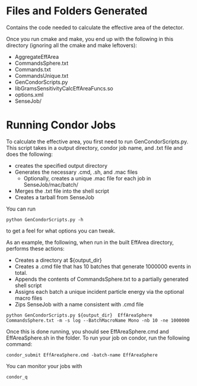 # Files and Folders Generated
Contains the code needed to calculate the effective area of the detector.

Once you run cmake and make, you end up with the following in this directory (ignoring all the cmake and make leftovers):

* AggregateEffArea
* CommandsSphere.txt
* Commands.txt
* CommandsUnique.txt
* GenCondorScripts.py
* libGramsSensitivityCalcEffAreaFuncs.so
* options.xml
* SenseJob/

# Running Condor Jobs
To calculate the effective area, you first need to run GenCondorScripts.py. This script takes in a output directory, condor job name, and .txt file and does the following:
* creates the specified output directory
* Generates the necessary .cmd, .sh, and .mac files
    * Optionally, creates a unique .mac file for each job in SenseJob/mac/batch/
* Merges the .txt file into the shell script
* Creates a tarball from SenseJob

 You can run
```
python GenCondorScripts.py -h
```
to get a feel for what options you can tweak.

As an example, the following, when run in the built EffArea directory, performs these actions:
* Creates a directory at ${output_dir}
* Creates a .cmd file that has 10 batches that generate 1000000 events in total. 
* Appends the contents of CommandsSphere.txt to a partially generated shell script
* Assigns each batch a unique incident particle energy via the optional macro files
* Zips SenseJob with a name consistent with .cmd file

```
python GenCondorScripts.py ${output_dir}  EffAreaSphere CommandsSphere.txt -m -s log --BatchMacroName Mono -nb 10 -ne 1000000
```

Once this is done running, you should see EffAreaSphere.cmd and EffAreaSphere.sh in the folder. To run your job on condor, run the following command:
```
condor_submit EffAreaSphere.cmd -batch-name EffAreaSphere
```
You can monitor your jobs with 
```
condor_q
```